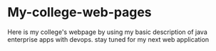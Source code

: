 # My-college-web-pages
Here is my college's webpage by using my basic description of java enterprise apps with devops. stay tuned for my next web application
